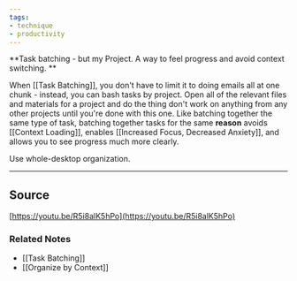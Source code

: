```yaml
---
tags:
- technique
- productivity
---
```

**Task batching - but my Project. A way to feel progress and avoid context switching. **

When [[Task Batching]], you don't have to limit it to doing emails all at one chunk - instead, you can bash tasks by project. Open all of the relevant files and materials for a project and do the thing don't work on anything from any other projects until you're done with this one. Like batching together the same type of task, batching together tasks for the same **reason** avoids [[Context Loading]], enables [[Increased Focus, Decreased Anxiety]], and allows you to see progress much more clearly. 

Use whole-desktop organization. 

---



## Source

[https://youtu.be/R5i8alK5hPo](https://youtu.be/R5i8alK5hPo)

### Related Notes
- [[Task Batching]] 
- [[Organize by Context]]